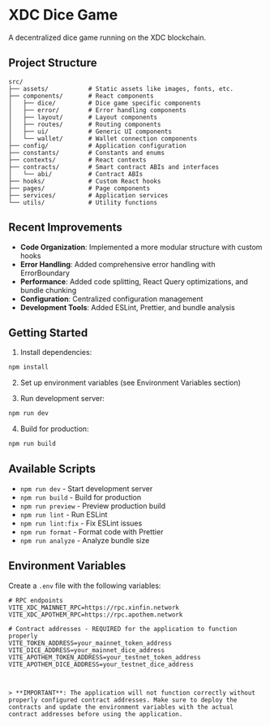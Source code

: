 # XDC Dice Game

A decentralized dice game running on the XDC blockchain.

## Project Structure

```
src/
├── assets/           # Static assets like images, fonts, etc.
├── components/       # React components
│   ├── dice/         # Dice game specific components
│   ├── error/        # Error handling components
│   ├── layout/       # Layout components
│   ├── routes/       # Routing components
│   ├── ui/           # Generic UI components
│   └── wallet/       # Wallet connection components
├── config/           # Application configuration
├── constants/        # Constants and enums
├── contexts/         # React contexts
├── contracts/        # Smart contract ABIs and interfaces
│   └── abi/          # Contract ABIs
├── hooks/            # Custom React hooks
├── pages/            # Page components
├── services/         # Application services
└── utils/            # Utility functions
```

## Recent Improvements

- **Code Organization**: Implemented a more modular structure with custom hooks
- **Error Handling**: Added comprehensive error handling with ErrorBoundary
- **Performance**: Added code splitting, React Query optimizations, and bundle chunking
- **Configuration**: Centralized configuration management
- **Development Tools**: Added ESLint, Prettier, and bundle analysis

## Getting Started

1. Install dependencies:

```bash
npm install
```

2. Set up environment variables (see Environment Variables section)

3. Run development server:

```bash
npm run dev
```

4. Build for production:

```bash
npm run build
```

## Available Scripts

- `npm run dev` - Start development server
- `npm run build` - Build for production
- `npm run preview` - Preview production build
- `npm run lint` - Run ESLint
- `npm run lint:fix` - Fix ESLint issues
- `npm run format` - Format code with Prettier
- `npm run analyze` - Analyze bundle size

## Environment Variables

Create a `.env` file with the following variables:

```
# RPC endpoints
VITE_XDC_MAINNET_RPC=https://rpc.xinfin.network
VITE_XDC_APOTHEM_RPC=https://rpc.apothem.network

# Contract addresses - REQUIRED for the application to function properly
VITE_TOKEN_ADDRESS=your_mainnet_token_address
VITE_DICE_ADDRESS=your_mainnet_dice_address
VITE_APOTHEM_TOKEN_ADDRESS=your_testnet_token_address
VITE_APOTHEM_DICE_ADDRESS=your_testnet_dice_address



> **IMPORTANT**: The application will not function correctly without properly configured contract addresses. Make sure to deploy the contracts and update the environment variables with the actual contract addresses before using the application.
